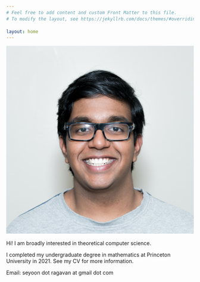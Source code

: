 ```yaml
---
# Feel free to add content and custom Front Matter to this file.
# To modify the layout, see https://jekyllrb.com/docs/themes/#overriding-theme-defaults

layout: home
---
```


![headshot](headshot.jpg)

Hi! I am broadly interested in theoretical computer science.

I completed my undergraduate degree in mathematics at Princeton University in 2021. See my CV for more information.

Email: seyoon dot ragavan at gmail dot com